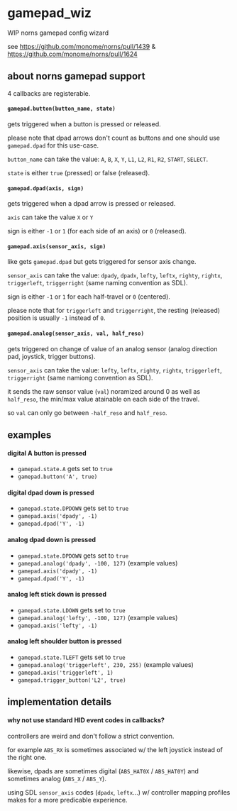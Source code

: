 # gamepad_wiz

WIP norns gamepad config wizard

see https://github.com/monome/norns/pull/1439 & https://github.com/monome/norns/pull/1624


## about norns gamepad support

4 callbacks are registerable.

#### `gamepad.button(button_name, state)`

gets triggered when a button is pressed or released.

please note that dpad arrows don't count as buttons and one should use `gamepad.dpad` for this use-case.

`button_name` can take the value: `A`, `B`, `X`, `Y`, `L1`, `L2`, `R1`, `R2`, `START`, `SELECT`.

`state` is either `true` (pressed) or false (released).


#### `gamepad.dpad(axis, sign)`

gets triggered when a dpad arrow is pressed or released.

`axis` can take the value `X` or `Y`

sign is either `-1` or `1` (for each side of an axis) or `0` (released).


#### `gamepad.axis(sensor_axis, sign)`

like gets `gamepad.dpad` but gets triggered for sensor axis change.

`sensor_axis` can take the value: `dpady`, `dpadx`, `lefty`, `leftx`, `righty`, `rightx`, `triggerleft`, `triggerright` (same naming convention as SDL).

sign is either `-1` or `1` for each half-travel or `0` (centered).

please note that for `triggerleft` and `triggerright`, the resting (released) position is usually `-1` instead of `0`.


#### `gamepad.analog(sensor_axis, val, half_reso)`

gets triggered on change of value of an analog sensor (analog direction pad, joystick, trigger buttons).

`sensor_axis` can take the value: `lefty`, `leftx`, `righty`, `rightx`, `triggerleft`, `triggerright` (same namiong convention as SDL).

it sends the raw sensor value (`val`) noramized around 0 as well as `half_reso`, the min/max value atainable on each side of the travel.

so `val` can only go between `-half_reso` and `half_reso`.


## examples

#### digital A button is pressed

- `gamepad.state.A` gets set to `true`
- `gamepad.button('A', true)`


#### digital dpad down is pressed

- `gamepad.state.DPDOWN` gets set to `true`
- `gamepad.axis('dpady', -1)`
- `gamepad.dpad('Y', -1)`


#### analog dpad down is pressed

- `gamepad.state.DPDOWN` gets set to `true`
- `gamepad.analog('dpady', -100, 127)` (example values)
- `gamepad.axis('dpady', -1)`
- `gamepad.dpad('Y', -1)`


#### analog left stick down is pressed

- `gamepad.state.LDOWN` gets set to `true`
- `gamepad.analog('lefty', -100, 127)` (example values)
- `gamepad.axis('lefty', -1)`


#### analog left shoulder button is pressed

- `gamepad.state.TLEFT` gets set to `true`
- `gamepad.analog('triggerleft', 230, 255)` (example values)
- `gamepad.axis('triggerleft', 1)`
- `gamepad.trigger_button('L2', true)`


## implementation details

#### why not use standard HID event codes in callbacks?

controllers are weird and don't follow a strict convention.

for example `ABS_RX` is sometimes associated w/ the left joystick instead of the right one.

likewise, dpads are sometimes digital (`ABS_HAT0X` / `ABS_HAT0Y`) and sometimes analog (`ABS_X` / `ABS_Y`).

using SDL `sensor_axis` codes (`dpadx`, `leftx`...) w/ controller mapping profiles makes for a more predicable experience.
